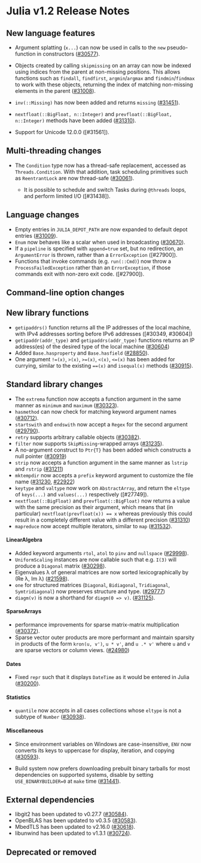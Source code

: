 Julia v1.2 Release Notes
========================

New language features
---------------------

  * Argument splatting (`x...`) can now be used in calls to the `new` pseudo-function in
    constructors ([#30577]).

  * Objects created by calling `skipmissing` on an array can now be indexed using indices
    from the parent at non-missing positions. This allows functions such as
    `findall`, `findfirst`, `argmin`/`argmax` and `findmin`/`findmax` to work with these
    objects, returning the index of matching non-missing elements in the parent ([#31008]).

  * `inv(::Missing)` has now been added and returns `missing` ([#31451]).

  * `nextfloat(::BigFloat, n::Integer)` and `prevfloat(::BigFloat, n::Integer)` methods
    have been added ([#31310]).

  * Support for Unicode 12.0.0 ([#31561]).

Multi-threading changes
-----------------------

* The `Condition` type now has a thread-safe replacement, accessed as `Threads.Condition`.
    With that addition, task scheduling primitives such as `ReentrantLock` are now thread-safe ([#30061]).

  * It is possible to schedule and switch Tasks during `@threads` loops, and perform limited I/O ([#31438]).

Language changes
----------------
* Empty entries in `JULIA_DEPOT_PATH` are now expanded to default depot entries ([#31009]).
* `Enum` now behaves like a scalar when used in broadcasting ([#30670]).
* If a `pipeline` is specified with `append=true` set, but no redirection, an `ArgumentError`
is thrown, rather than a `ErrorException` ([#27900]).
* Functions that invoke commands (e.g. `run(::Cmd)`) now throw a `ProcessFailedException`
rather than an `ErrorException`, if those commands exit with non-zero exit code.
([#27900]).

Command-line option changes
---------------------------


New library functions
---------------------

* `getipaddrs()` function returns all the IP addresses of the local machine, with IPv4 addresses sorting before IPv6 addresses ([#30349, #30604])
* `getipaddr(addr_type)` and `getipaddrs(addr_type)` functions returns an IP address(es) of the desired type of the local machine ([#30604])
* Added `Base.hasproperty` and `Base.hasfield` ([#28850]).
* One argument `!=(x)`, `>(x)`, `>=(x)`, `<(x)`, `<=(x)` has been added for currying,
  similar to the existing `==(x)` and `isequal(x)` methods ([#30915]).

Standard library changes
------------------------

* The `extrema` function now accepts a function argument in the same manner as `minimum` and
  `maximum` ([#30323]).
* `hasmethod` can now check for matching keyword argument names ([#30712]).
* `startswith` and `endswith` now accept a `Regex` for the second argument ([#29790]).
* `retry` supports arbitrary callable objects ([#30382]).
* `filter` now supports `SkipMissing`-wrapped arrays ([#31235]).
* A no-argument construct to `Ptr{T}` has been added which constructs a null pointer ([#30919])
* `strip` now accepts a function argument in the same manner as `lstrip` and `rstrip` ([#31211])
* `mktempdir` now accepts a `prefix` keyword argument to customize the file name ([#31230], [#22922])
* `keytype` and `valtype` now work on `AbstractArray`, and return the `eltype` of `keys(...)` and
  `values(...)` respectively ([#27749]).
* `nextfloat(::BigFloat)` and `prevfloat(::BigFloat)` now returns a value with the same precision
  as their argument, which means that (in particular) `nextfloat(prevfloat(x)) == x` whereas
  previously this could result in a completely different value with a different precision ([#31310])
* `mapreduce` now accept multiple iterators, similar to `map` ([#31532]).

#### LinearAlgebra

* Added keyword arguments `rtol`, `atol` to `pinv` and `nullspace` ([#29998]).
* `UniformScaling` instances are now callable such that e.g. `I(3)` will produce a `Diagonal` matrix ([#30298]).
* Eigenvalues λ of general matrices are now sorted lexicographically by (Re λ, Im λ) ([#21598]).
* `one` for structured matrices (`Diagonal`, `Bidiagonal`, `Tridiagonal`, `Symtridiagonal`) now preserves
  structure and type. ([#29777])
* `diagm(v)` is now a shorthand for `diagm(0 => v)`. ([#31125]).

#### SparseArrays

* performance improvements for sparse matrix-matrix multiplication ([#30372]).
* Sparse vector outer products are more performant and maintain sparsity in products of the
  form `kron(u, v')`, `u * v'`, and `u .* v'` where `u` and `v` are sparse vectors or column
  views. ([#24980])

#### Dates

* Fixed `repr` such that it displays `DateTime` as it would be entered in Julia ([#30200]).

#### Statistics

* `quantile` now accepts in all cases collections whose `eltype` is not a subtype of `Number` ([#30938]).

#### Miscellaneous

* Since environment variables on Windows are case-insensitive, `ENV` now converts its keys
  to uppercase for display, iteration, and copying ([#30593]).

* Build system now prefers downloading prebuilt binary tarballs for most dependencies on
  supported systems, disable by setting `USE_BINARYBUILDER=0` at `make` time ([#31441]).

External dependencies
---------------------

* libgit2 has been updated to v0.27.7 ([#30584]).
* OpenBLAS has been updated to v0.3.5 ([#30583]).
* MbedTLS has been updated to v2.16.0 ([#30618]).
* libunwind has been updated to v1.3.1 ([#30724]).

Deprecated or removed
---------------------


<!--- generated by NEWS-update.jl: -->
[#21598]: https://github.com/JuliaLang/julia/issues/21598
[#22922]: https://github.com/JuliaLang/julia/issues/22922
[#24980]: https://github.com/JuliaLang/julia/issues/24980
[#28850]: https://github.com/JuliaLang/julia/issues/28850
[#29777]: https://github.com/JuliaLang/julia/issues/29777
[#29790]: https://github.com/JuliaLang/julia/issues/29790
[#29998]: https://github.com/JuliaLang/julia/issues/29998
[#30061]: https://github.com/JuliaLang/julia/issues/30061
[#30200]: https://github.com/JuliaLang/julia/issues/30200
[#30298]: https://github.com/JuliaLang/julia/issues/30298
[#30323]: https://github.com/JuliaLang/julia/issues/30323
[#30372]: https://github.com/JuliaLang/julia/issues/30372
[#30382]: https://github.com/JuliaLang/julia/issues/30382
[#30577]: https://github.com/JuliaLang/julia/issues/30577
[#30583]: https://github.com/JuliaLang/julia/issues/30583
[#30584]: https://github.com/JuliaLang/julia/issues/30584
[#30593]: https://github.com/JuliaLang/julia/issues/30593
[#30604]: https://github.com/JuliaLang/julia/issues/30604
[#30618]: https://github.com/JuliaLang/julia/issues/30618
[#30670]: https://github.com/JuliaLang/julia/issues/30670
[#30712]: https://github.com/JuliaLang/julia/issues/30712
[#30724]: https://github.com/JuliaLang/julia/issues/30724
[#30915]: https://github.com/JuliaLang/julia/issues/30915
[#30919]: https://github.com/JuliaLang/julia/issues/30919
[#30938]: https://github.com/JuliaLang/julia/issues/30938
[#31008]: https://github.com/JuliaLang/julia/issues/31008
[#31009]: https://github.com/JuliaLang/julia/issues/31009
[#31125]: https://github.com/JuliaLang/julia/issues/31125
[#31211]: https://github.com/JuliaLang/julia/issues/31211
[#31230]: https://github.com/JuliaLang/julia/issues/31230
[#31235]: https://github.com/JuliaLang/julia/issues/31235
[#31310]: https://github.com/JuliaLang/julia/issues/31310
[#31441]: https://github.com/JuliaLang/julia/issues/31441
[#31451]: https://github.com/JuliaLang/julia/issues/31451
[#31532]: https://github.com/JuliaLang/julia/issues/31532
